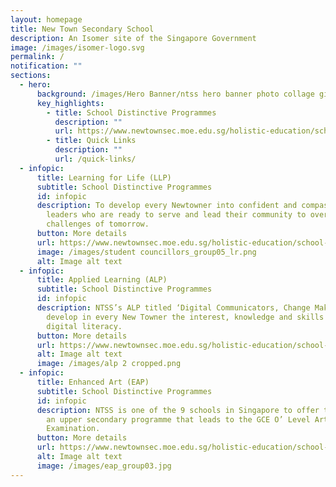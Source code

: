 ```yaml
---
layout: homepage
title: New Town Secondary School
description: An Isomer site of the Singapore Government
image: /images/isomer-logo.svg
permalink: /
notification: ""
sections:
  - hero:
      background: /images/Hero Banner/ntss hero banner photo collage gif (1920px).gif
      key_highlights:
        - title: School Distinctive Programmes
          description: ""
          url: https://www.newtownsec.moe.edu.sg/holistic-education/school-distinctive-programmes/learning-for-life-llp-from-2023/
        - title: Quick Links
          description: ""
          url: /quick-links/
  - infopic:
      title: Learning for Life (LLP)
      subtitle: School Distinctive Programmes
      id: infopic
      description: To develop every Newtowner into confident and compassionate student
        leaders who are ready to serve and lead their community to overcome
        challenges of tomorrow.
      button: More details
      url: https://www.newtownsec.moe.edu.sg/holistic-education/school-distinctive-programmes/learning-for-life-llp-from-2023/
      image: /images/student councillors_group05_lr.png
      alt: Image alt text
  - infopic:
      title: Applied Learning (ALP)
      subtitle: School Distinctive Programmes
      id: infopic
      description: NTSS’s ALP titled ‘Digital Communicators, Change Makers’ seeks to
        develop in every New Towner the interest, knowledge and skills in
        digital literacy.
      button: More details
      url: https://www.newtownsec.moe.edu.sg/holistic-education/school-distinctive-programmes/applied-learning-alp-from-2023/
      alt: Image alt text
      image: /images/alp 2 cropped.png
  - infopic:
      title: Enhanced Art (EAP)
      subtitle: School Distinctive Programmes
      id: infopic
      description: NTSS is one of the 9 schools in Singapore to offer the EAP. This is
        an upper secondary programme that leads to the GCE O’ Level Art
        Examination.
      button: More details
      url: https://www.newtownsec.moe.edu.sg/holistic-education/school-distinctive-programmes/enhanced-art-eap/
      alt: Image alt text
      image: /images/eap_group03.jpg
---
```

